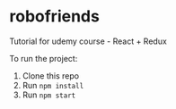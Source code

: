 
# robofriends

Tutorial for udemy course - React + Redux

To run the project:

1. Clone this repo
2. Run `npm install`
3. Run `npm start`